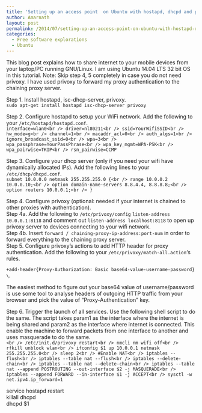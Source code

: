 ```yaml
---
title: 'Setting up an access point  on Ubuntu with hostapd, dhcpd and privoxy'
author: Amarnath
layout: post
permalink: /2014/07/setting-up-an-access-point-on-ubuntu-with-hostapd-dhcpd-and-privoxy/
categories:
  - Free software explorations
  - Ubuntu
---
```

<p id="top" />
This blog post explains how to share internet to your mobile devices from your laptop/PC running GNU/Linux. I am using Ubuntu 14.04 LTS 32 bit OS in this tutorial. Note: Skip step 4, 5 completely in case you do not need privoxy. I have used privoxy to forward my proxy authentication to the chaining proxy server.</p> 

Step 1. Install hostapd, isc-dhcp-server, privoxy.  
`sudo apt-get install hostapd isc-dhcp-server privoxy`
</p>

Step 2. Configure hostapd to setup your WiFi network. Add the following to your `/etc/hostapd/hostapd.conf`.  
`interface=wlan0<br />
driver=nl80211<br />
ssid=YourWifiSSID<br />
hw_mode=g<br />
channel=1<br />
macaddr_acl=0<br />
auth_algs=1<br />
ignore_broadcast_ssid=0<br />
wpa=3<br />
wpa_passphrase=YourPassPhrase<br />
wpa_key_mgmt=WPA-PSK<br />
wpa_pairwise=TKIP<br />
rsn_pairwise=CCMP`

Step 3. Configure your dhcp server (only if you need your wifi have dynamically allocated IPs). Add the following lines to your `/etc/dhcp/dhcpd.conf`.  
`subnet 10.0.0.0 netmask 255.255.255.0 {<br />
range 10.0.0.2 10.0.0.10;<br />
option domain-name-servers 8.8.4.4, 8.8.8.8;<br />
option routers 10.0.0.1;<br />
}`

Step 4. Configure privoxy (optional: needed if your internet is chained to other proxies with authentication).  
Step 4a. Add the following to `/etc/privoxy/config` `listen-address 10.0.0.1:8118` and comment out `listen-address localhost:8118` to open up privoxy server to devices connecting to your wifi network.  
Step 4b. Insert `forward / chaining-proxy-ip-address:port-num` in order to forward everything to the chaining proxy server.  
Step 5. Configure privoxy&#8217;s actions to add HTTP header for proxy authentication. Add the following to your `/etc/privoxy/match-all.action`&#8216;s rules.

`+add-header{Proxy-Authorization: Basic base64-value-username-password} \`.

The easiest method to figure out your base64 value of username/password is use some tool to analyse headers of outgoing HTTP traffic from your browser and pick the value of &#8220;Proxy-Authentication&#8221; key.

Step 6. Trigger the launch of all services. Use the following shell script to do the same. The script takes param1 as the interface where the internet is being shared and param2 as the interface where internet is connected. This enable the machine to forward packets from one interface to another and uses masquerade to do the same.  
`<br />
/etc/init.d/privoxy restart<br />
nmcli nm wifi off<br />
rfkill unblock wlan<br />
ifconfig $1 up 10.0.0.1 netmask 255.255.255.0<br />
sleep 2<br />
#Enable NAT<br />
iptables --flush<br />
iptables --table nat --flush<br />
iptables --delete-chain<br />
iptables --table nat --delete-chain<br />
iptables --table nat --append POSTROUTING --out-interface $2 -j MASQUERADE<br />
iptables --append FORWARD --in-interface $1 -j ACCEPT<br />
sysctl -w net.ipv4.ip_forward=1`

service hostapd restart  
killall dhcpd  
dhcpd $1